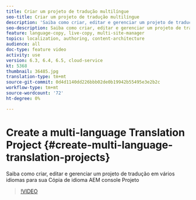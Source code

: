 ```yaml
---
title: Criar um projeto de tradução multilíngue
seo-title: Criar um projeto de tradução multilíngue
description: 'Saiba como criar, editar e gerenciar um projeto de tradução em vários idiomas para sua Cópia de idioma AEM console Projeto '
seo-description: Saiba como criar, editar e gerenciar um projeto de tradução em vários idiomas para sua Cópia de idioma AEM console Projeto
feature: language-copy, live-copy, multi-site-manager
topics: localization, authoring, content-architecture
audience: all
doc-type: feature video
activity: use
version: 6.3, 6.4, 6.5, cloud-service
kt: 5368
thumbnail: 36485.jpg
translation-type: tm+mt
source-git-commit: 0d4d1140dd226bbb02de0b19942b55495e3e2b2c
workflow-type: tm+mt
source-wordcount: '72'
ht-degree: 0%

---
```



# Create a multi-language Translation Project {#create-multi-language-translation-projects}

Saiba como criar, editar e gerenciar um projeto de tradução em vários idiomas para sua Cópia de idioma AEM console Projeto

>[!VIDEO](https://video.tv.adobe.com/v/36485?quality=12&learn=on)
